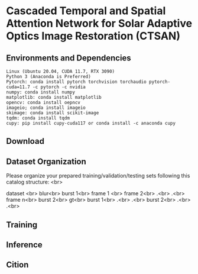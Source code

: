 # Cascaded Temporal and Spatial Attention Network for Solar Adaptive Optics Image Restoration (CTSAN)


## Environments and Dependencies
```
Linux (Ubuntu 20.04, CUDA 11.7, RTX 3090)
Python 3 (Anaconda is Preferred)
Pytorch: conda install pytorch torchvision torchaudio pytorch-cuda=11.7 -c pytorch -c nvidia
numpy: conda install numpy
matplotlib: conda install matplotlib
opencv: conda install oepncv
imageio; conda install imageio
skimage: conda install scikit-image
tqdm: conda install tqdm
cupy: pip install cupy-cuda117 or conda install -c anaconda cupy
```
## Download


## Dataset Organization
Please organize your prepared training/validation/testing sets following this catalog structure:  \<br>

dataset  \<br>
	blur\<br>
			burst 1\<br>
					frame 1 \<br>
					frame 2\<br>
					.\<br>
					.\<br>
					frame n\<br>
			burst 2\<br>
	gt\<br>
			burst 1\<br>
					.\<br>
					.\<br>
			burst 2\<br>
					.\<br>
					.\<br>



## Training

## Inference

## Cition
